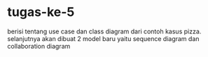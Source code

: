 tugas-ke-5
==========

berisi tentang use case dan class diagram dari contoh kasus pizza. selanjutnya akan dibuat 2 model baru yaitu sequence diagram dan collaboration diagram
